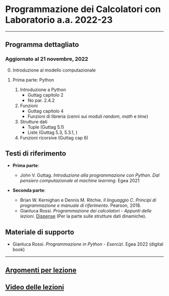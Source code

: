 # Programmazione dei Calcolatori con Laboratorio  a.a. 2022-23

---------------------------------

## Programma dettagliato
### Aggiornato al 21 novembre, 2022

0. Introduzione al modello computazionale

1. Prima parte: Python

    1. Introduzione a Python
        - Guttag capitolo 2
        - No par. 2.4.2
    3. Funzioni
        - Guttag capitolo 4 
        - Funzioni di libreria (cenni sui moduli *random*, *math* e *time*)
    4. Strutture dati
	    - Tuple (Guttag 5.1)
	    - Liste (Guttag 5.3, 5.3.1, )
    5. Funzioni ricorsive (Guttag cap 6)

## Testi di riferimento

* **Prima parte**:

    * John V. Guttag. *Introduzione alla programmazione con Python. Dal pensiero computazionale al machine learning*. Egea 2021
    
* **Seconda parte**:

    * Brian W. Kernighan e Dennis M. Ritchie. *Il linguaggio C. Principi di programmazione e manuale di riferimento*. Pearson, 2018.
    * Gianluca Rossi. *Programmazione dei calcolatori - Appunti delle lezioni*. [Dispense](https://www.dropbox.com/s/zsu3k8ealgka0ne/dispense_programmazione.pdf?dl=1) (Per la parte sulle strutture dati dinamiche).
    
## Materiale di supporto
 
 * Gianluca Rossi. *Programmazione in Python - Esercizi*. Egea 2022 (digital book)
 


-----------------

## [Argomenti per lezione](./argomenti_x_lezione.md)

## [Video delle lezioni](./video.md)